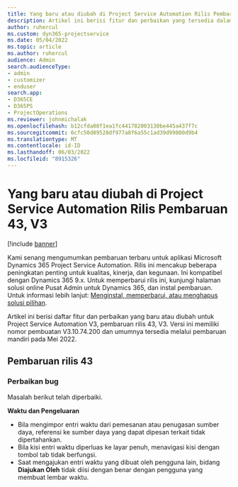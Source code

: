 ```yaml
---
title: Yang baru atau diubah di Project Service Automation Rilis Pembaruan 43, V3
description: Artikel ini berisi fitur dan perbaikan yang tersedia dalam Rilis Pembaruan Microsoft Dynamics 365 Project Service Automation 43, V3.
author: ruhercul
ms.custom: dyn365-projectservice
ms.date: 05/04/2022
ms.topic: article
ms.author: ruhercul
audience: Admin
search.audienceType:
- admin
- customizer
- enduser
search.app:
- D365CE
- D365PS
- ProjectOperations
ms.reviewer: johnmichalak
ms.openlocfilehash: b12cfda08f1ea1fc441782003130be445a437f7c
ms.sourcegitcommit: 6cfc50d89528df977a8f6a55c1ad39d99800d9b4
ms.translationtype: MT
ms.contentlocale: id-ID
ms.lasthandoff: 06/03/2022
ms.locfileid: "8915326"
---
```

# <a name="whats-new-or-changed-in-project-service-automation-update-release-43-v3"></a>Yang baru atau diubah di Project Service Automation Rilis Pembaruan 43, V3

[!include [banner](../includes/psa-now-project-operations.md)]

Kami senang mengumumkan pembaruan terbaru untuk aplikasi Microsoft Dynamics 365 Project Service Automation. Rilis ini mencakup beberapa peningkatan penting untuk kualitas, kinerja, dan kegunaan. Ini kompatibel dengan Dynamics 365 9.x. Untuk memperbarui rilis ini, kunjungi halaman solusi online Pusat Admin untuk Dynamics 365, dan instal pembaruan. Untuk informasi lebih lanjut: [Menginstal, memperbarui, atau menghapus solusi pilihan](/power-platform/admin/install-remove-preferred-solution).

Artikel ini berisi daftar fitur dan perbaikan yang baru atau diubah untuk Project Service Automation V3, pembaruan rilis 43, V3. Versi ini memiliki nomor pembuatan V3.10.74.200 dan umumnya tersedia melalui pembaruan mandiri pada Mei 2022.

## <a name="update-release-43"></a>Pembaruan rilis 43

### <a name="bug-fixes"></a>Perbaikan bug

Masalah berikut telah diperbaiki.


**Waktu dan Pengeluaran**

- Bila mengimpor entri waktu dari pemesanan atau penugasan sumber daya, referensi ke sumber daya yang dapat dipesan terkait tidak dipertahankan.
- Bila kisi entri waktu diperluas ke layar penuh, menavigasi kisi dengan tombol tab tidak berfungsi.
- Saat mengajukan entri waktu yang dibuat oleh pengguna lain, bidang **Diajukan Oleh** tidak diisi dengan benar dengan pengguna yang membuat lembar waktu.
